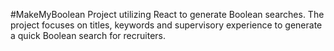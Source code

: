 #MakeMyBoolean
Project utilizing React to generate Boolean searches. The project focuses on titles, keywords and supervisory experience to generate a quick Boolean search for recruiters. 
